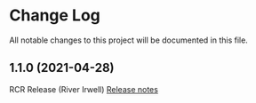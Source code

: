# Change Log

All notable changes to this project will be documented in this file.

## 1.1.0 (2021-04-28)
RCR Release (River Irwell)
[Release notes](https://eaflood.atlassian.net/projects/IWTF/versions/15215/tab/release-report-all-issues)
